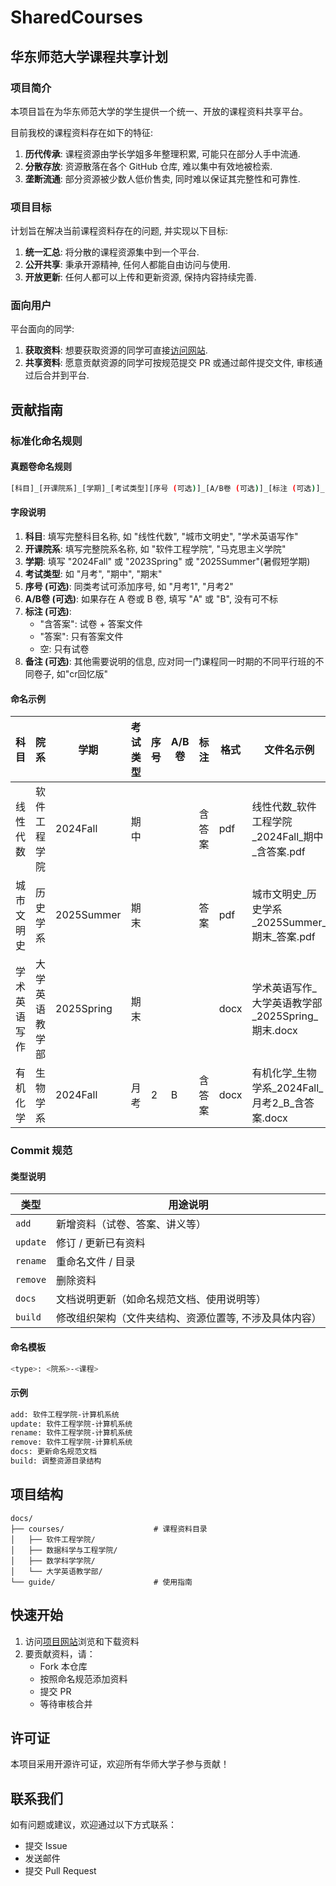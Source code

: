 # SharedCourses

## 华东师范大学课程共享计划

### 项目简介

本项目旨在为华东师范大学的学生提供一个统一、开放的课程资料共享平台。

目前我校的课程资料存在如下的特征:

1. **历代传承**: 课程资源由学长学姐多年整理积累, 可能只在部分人手中流通.
2. **分散存放**: 资源散落在各个 GitHub 仓库, 难以集中有效地被检索.
3. **垄断流通**: 部分资源被少数人低价售卖, 同时难以保证其完整性和可靠性.

### 项目目标

计划旨在解决当前课程资料存在的问题, 并实现以下目标:

1. **统一汇总**: 将分散的课程资源集中到一个平台.
2. **公开共享**: 秉承开源精神, 任何人都能自由访问与使用.
3. **开放更新**: 任何人都可以上传和更新资源, 保持内容持续完善.

### 面向用户

平台面向的同学:

1. **获取资料**: 想要获取资源的同学可直接[访问网站](https://ecnusc.eagle233.top/).
2. **共享资料**: 愿意贡献资源的同学可按规范提交 PR 或通过邮件提交文件, 审核通过后合并到平台.

## 贡献指南

### 标准化命名规则

#### 真题卷命名规则

```bash
[科目]_[开课院系]_[学期]_[考试类型][序号 (可选)]_[A/B卷 (可选)]_[标注 (可选)]_[备注 (可选)].[格式]
```

#### 字段说明

1. **科目**: 填写完整科目名称, 如 "线性代数", "城市文明史", "学术英语写作"
2. **开课院系**: 填写完整院系名称, 如 "软件工程学院", "马克思主义学院"
3. **学期**: 填写 "2024Fall" 或 "2023Spring" 或 "2025Summer"(暑假短学期)
4. **考试类型**: 如 "月考", "期中", "期末"
5. **序号 (可选)**: 同类考试可添加序号, 如 "月考1", "月考2"
6. **A/B卷 (可选)**: 如果存在 A 卷或 B 卷, 填写 "A" 或 "B", 没有可不标
7. **标注 (可选)**:
     - "含答案": 试卷 + 答案文件
     - "答案": 只有答案文件
     - 空: 只有试卷
8. **备注 (可选)**: 其他需要说明的信息, 应对同一门课程同一时期的不同平行班的不同卷子, 如"cr回忆版"

#### 命名示例

| 科目     | 院系      | 学期         | 考试类型 | 序号 | A/B卷 | 标注  | 格式   | 文件名示例                                  |
| ------ | ------- |------------|  ---- | -- | ---- | --- | ---- |----------------------------------------|
| 线性代数   | 软件工程学院  | 2024Fall   | 期中   |    |      | 含答案 | pdf  | 线性代数\_软件工程学院\_2024Fall\_期中\_含答案.pdf    |
| 城市文明史  | 历史学系    | 2025Summer |  期末   |    |      | 答案  | pdf  | 城市文明史\_历史学系\_2025Summer\_期末\_答案.pdf    |
| 学术英语写作 | 大学英语教学部 | 2025Spring |  期末   |    |      |     | docx | 学术英语写作\_大学英语教学部\_2025Spring\_期末.docx   |
| 有机化学   | 生物学系    | 2024Fall   |  月考   | 2  | B    | 含答案 | docx | 有机化学\_生物学系\_2024Fall\_月考2\_B\_含答案.docx |

### Commit 规范

#### 类型说明

| 类型       | 用途说明                        |
| -------- | --------------------------- |
| `add`    | 新增资料（试卷、答案、讲义等）             |
| `update` | 修订 / 更新已有资料                 |
| `rename` | 重命名文件 / 目录                  |
| `remove` | 删除资料                        |
| `docs`   | 文档说明更新（如命名规范文档、使用说明等）       |
| `build`  | 修改组织架构（文件夹结构、资源位置等, 不涉及具体内容） |

#### 命名模板

```bash
<type>: <院系>-<课程>
```

#### 示例

```bash
add: 软件工程学院-计算机系统
update: 软件工程学院-计算机系统
rename: 软件工程学院-计算机系统
remove: 软件工程学院-计算机系统
docs: 更新命名规范文档
build: 调整资源目录结构
```

## 项目结构

```
docs/
├── courses/                    # 课程资料目录
│   ├── 软件工程学院/
│   ├── 数据科学与工程学院/
│   ├── 数学科学学院/
│   └── 大学英语教学部/
└── guide/                      # 使用指南
```

## 快速开始

1. 访问[项目网站](https://ecnusc.eagle233.top/)浏览和下载资料
2. 要贡献资料，请：
   - Fork 本仓库
   - 按照命名规范添加资料
   - 提交 PR
   - 等待审核合并

## 许可证

本项目采用开源许可证，欢迎所有华师大学子参与贡献！

## 联系我们

如有问题或建议，欢迎通过以下方式联系：
- 提交 Issue
- 发送邮件
- 提交 Pull Request
